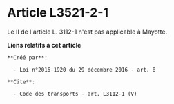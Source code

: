 # Article L3521-2-1

Le II de l'article L. 3112-1 n'est pas applicable à Mayotte.

**Liens relatifs à cet article**

	**Créé par**:

	  - Loi n°2016-1920 du 29 décembre 2016 - art. 8

	**Cite**:

	  - Code des transports - art. L3112-1 (V)
